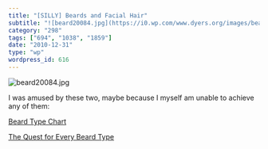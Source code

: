 ```yaml
---
title: "[SILLY] Beards and Facial Hair"
subtitle: "![beard20084.jpg](https://i0.wp.com/www.dyers.org/images/beard2008/beard20084.jpg?w=584)"
category: "298"
tags: ["694", "1038", "1859"]
date: "2010-12-31"
type: "wp"
wordpress_id: 616
---
```

![beard20084.jpg](https://i0.wp.com/www.dyers.org/images/beard2008/beard20084.jpg?w=584)

I was amused by these two, maybe because I myself am unable to achieve any of them:

[Beard Type Chart](http://www.dyers.org/blog/beards/beard-type-chart/)

[The Quest for Every Beard Type](http://www.dyers.org/blog/beards/beard-types/)